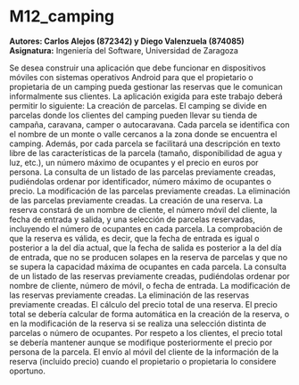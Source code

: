 # M12_camping
<b>Autores: Carlos Alejos (872342) y Diego Valenzuela (874085)</b>  
<b>Asignatura:</b> Ingeniería del Software, Universidad de Zaragoza

Se desea construir una aplicación que debe funcionar en dispositivos móviles con sistemas operativos Android para que el propietario o propietaria de un camping pueda gestionar las reservas que le comunican informalmente sus clientes. La aplicación exigida para este trabajo deberá permitir lo siguiente: 
La creación de parcelas. El camping se divide en parcelas donde los clientes del camping pueden llevar su tienda de campaña, caravana, camper o autocaravana. Cada parcela se identifica con el nombre de un monte o valle cercanos a la zona donde se encuentra el camping. Además, por cada parcela se facilitará una descripción en texto libre de las características de la parcela (tamaño, disponibilidad de agua y luz, etc.), un número máximo de ocupantes y el precio en euros por persona. 
La consulta de un listado de las parcelas previamente creadas, pudiéndolas ordenar por identificador, número máximo de ocupantes o precio. 
La modificación de las parcelas previamente creadas. 
La eliminación de las parcelas previamente creadas. 
La creación de una reserva. La reserva constará de un nombre de cliente, el número móvil del cliente, la fecha de entrada y salida, y una selección de parcelas reservadas, incluyendo el número de ocupantes en cada parcela. 
La comprobación de que la reserva es válida, es decir, que la fecha de entrada es igual o posterior a la del día actual, que la fecha de salida es posterior a la del día de entrada, que no se producen solapes en la reserva de parcelas y que no se supera la capacidad máxima de ocupantes en cada parcela. 
La consulta de un listado de las reservas previamente creadas, pudiéndolas ordenar por nombre de cliente, número de móvil, o fecha de entrada. 
La modificación de las reservas previamente creadas. 
La eliminación de las reservas previamente creadas. 
El cálculo del precio total de una reserva. El precio total se debería calcular de forma automática en la creación de la reserva, o en la modificación de la reserva si se realiza una selección distinta de parcelas o número de ocupantes. Por respeto a los clientes, el precio total se debería mantener aunque se modifique posteriormente el precio por persona de la parcela.
El envío al móvil del cliente de la información de la reserva (incluido precio) cuando el propietario o propietaria lo considere oportuno.

